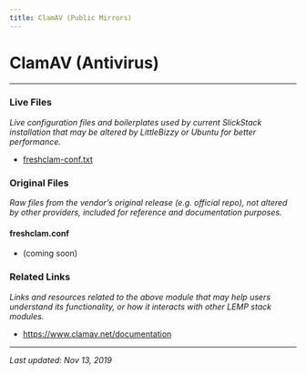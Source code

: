 ```yaml
---
title: ClamAV (Public Mirrors)
---
```


# ClamAV (Antivirus)

----

### Live Files

*Live configuration files and boilerplates used by current SlickStack installation that may be altered by LittleBizzy or Ubuntu for better performance.*

* [freshclam-conf.txt](freshclam-conf.txt)

### Original Files

*Raw files from the vendor’s original release (e.g. official repo), not altered by other providers, included for reference and documentation purposes.*

#### freshclam.conf

* (coming soon)

### Related Links

*Links and resources related to the above module that may help users understand its functionality, or how it interacts with other LEMP stack modules.*

* <a href="https://www.clamav.net/documentation">https://www.clamav.net/documentation</a>

----

*Last updated: Nov 13, 2019*
